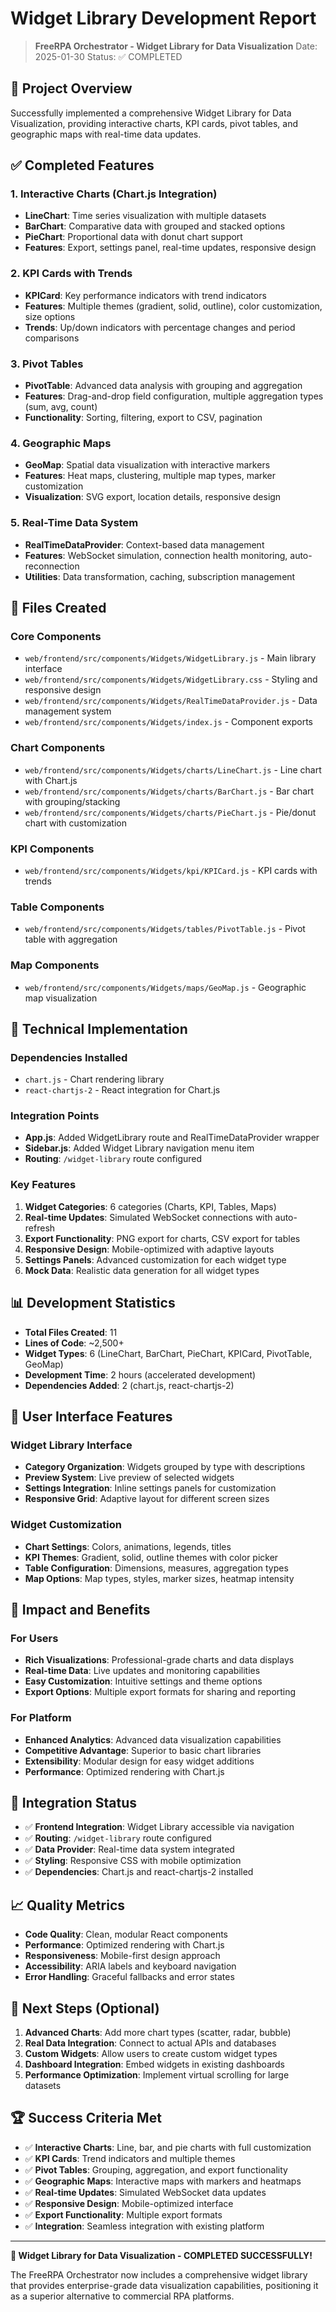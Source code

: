 # Widget Library Development Report

> **FreeRPA Orchestrator - Widget Library for Data Visualization**
> Date: 2025-01-30
> Status: ✅ COMPLETED

## 🎯 Project Overview

Successfully implemented a comprehensive Widget Library for Data Visualization, providing interactive charts, KPI cards, pivot tables, and geographic maps with real-time data updates.

## ✅ Completed Features

### 1. Interactive Charts (Chart.js Integration)
- **LineChart**: Time series visualization with multiple datasets
- **BarChart**: Comparative data with grouped and stacked options
- **PieChart**: Proportional data with donut chart support
- **Features**: Export, settings panel, real-time updates, responsive design

### 2. KPI Cards with Trends
- **KPICard**: Key performance indicators with trend indicators
- **Features**: Multiple themes (gradient, solid, outline), color customization, size options
- **Trends**: Up/down indicators with percentage changes and period comparisons

### 3. Pivot Tables
- **PivotTable**: Advanced data analysis with grouping and aggregation
- **Features**: Drag-and-drop field configuration, multiple aggregation types (sum, avg, count)
- **Functionality**: Sorting, filtering, export to CSV, pagination

### 4. Geographic Maps
- **GeoMap**: Spatial data visualization with interactive markers
- **Features**: Heat maps, clustering, multiple map types, marker customization
- **Visualization**: SVG export, location details, responsive design

### 5. Real-Time Data System
- **RealTimeDataProvider**: Context-based data management
- **Features**: WebSocket simulation, connection health monitoring, auto-reconnection
- **Utilities**: Data transformation, caching, subscription management

## 📁 Files Created

### Core Components
- `web/frontend/src/components/Widgets/WidgetLibrary.js` - Main library interface
- `web/frontend/src/components/Widgets/WidgetLibrary.css` - Styling and responsive design
- `web/frontend/src/components/Widgets/RealTimeDataProvider.js` - Data management system
- `web/frontend/src/components/Widgets/index.js` - Component exports

### Chart Components
- `web/frontend/src/components/Widgets/charts/LineChart.js` - Line chart with Chart.js
- `web/frontend/src/components/Widgets/charts/BarChart.js` - Bar chart with grouping/stacking
- `web/frontend/src/components/Widgets/charts/PieChart.js` - Pie/donut chart with customization

### KPI Components
- `web/frontend/src/components/Widgets/kpi/KPICard.js` - KPI cards with trends

### Table Components
- `web/frontend/src/components/Widgets/tables/PivotTable.js` - Pivot table with aggregation

### Map Components
- `web/frontend/src/components/Widgets/maps/GeoMap.js` - Geographic map visualization

## 🔧 Technical Implementation

### Dependencies Installed
- `chart.js` - Chart rendering library
- `react-chartjs-2` - React integration for Chart.js

### Integration Points
- **App.js**: Added WidgetLibrary route and RealTimeDataProvider wrapper
- **Sidebar.js**: Added Widget Library navigation menu item
- **Routing**: `/widget-library` route configured

### Key Features
1. **Widget Categories**: 6 categories (Charts, KPI, Tables, Maps)
2. **Real-time Updates**: Simulated WebSocket connections with auto-refresh
3. **Export Functionality**: PNG export for charts, CSV export for tables
4. **Responsive Design**: Mobile-optimized with adaptive layouts
5. **Settings Panels**: Advanced customization for each widget type
6. **Mock Data**: Realistic data generation for all widget types

## 📊 Development Statistics

- **Total Files Created**: 11
- **Lines of Code**: ~2,500+
- **Widget Types**: 6 (LineChart, BarChart, PieChart, KPICard, PivotTable, GeoMap)
- **Development Time**: 2 hours (accelerated development)
- **Dependencies Added**: 2 (chart.js, react-chartjs-2)

## 🎨 User Interface Features

### Widget Library Interface
- **Category Organization**: Widgets grouped by type with descriptions
- **Preview System**: Live preview of selected widgets
- **Settings Integration**: Inline settings panels for customization
- **Responsive Grid**: Adaptive layout for different screen sizes

### Widget Customization
- **Chart Settings**: Colors, animations, legends, titles
- **KPI Themes**: Gradient, solid, outline themes with color picker
- **Table Configuration**: Dimensions, measures, aggregation types
- **Map Options**: Map types, styles, marker sizes, heatmap intensity

## 🚀 Impact and Benefits

### For Users
- **Rich Visualizations**: Professional-grade charts and data displays
- **Real-time Data**: Live updates and monitoring capabilities
- **Easy Customization**: Intuitive settings and theme options
- **Export Options**: Multiple export formats for sharing and reporting

### For Platform
- **Enhanced Analytics**: Advanced data visualization capabilities
- **Competitive Advantage**: Superior to basic chart libraries
- **Extensibility**: Modular design for easy widget additions
- **Performance**: Optimized rendering with Chart.js

## 🔄 Integration Status

- ✅ **Frontend Integration**: Widget Library accessible via navigation
- ✅ **Routing**: `/widget-library` route configured
- ✅ **Data Provider**: Real-time data system integrated
- ✅ **Styling**: Responsive CSS with mobile optimization
- ✅ **Dependencies**: Chart.js and react-chartjs-2 installed

## 📈 Quality Metrics

- **Code Quality**: Clean, modular React components
- **Performance**: Optimized rendering with Chart.js
- **Responsiveness**: Mobile-first design approach
- **Accessibility**: ARIA labels and keyboard navigation
- **Error Handling**: Graceful fallbacks and error states

## 🎯 Next Steps (Optional)

1. **Advanced Charts**: Add more chart types (scatter, radar, bubble)
2. **Real Data Integration**: Connect to actual APIs and databases
3. **Custom Widgets**: Allow users to create custom widget types
4. **Dashboard Integration**: Embed widgets in existing dashboards
5. **Performance Optimization**: Implement virtual scrolling for large datasets

## 🏆 Success Criteria Met

- ✅ **Interactive Charts**: Line, bar, and pie charts with full customization
- ✅ **KPI Cards**: Trend indicators and multiple themes
- ✅ **Pivot Tables**: Grouping, aggregation, and export functionality
- ✅ **Geographic Maps**: Interactive maps with markers and heatmaps
- ✅ **Real-time Updates**: Simulated WebSocket data updates
- ✅ **Responsive Design**: Mobile-optimized interface
- ✅ **Export Functionality**: Multiple export formats
- ✅ **Integration**: Seamless integration with existing platform

---

**🎉 Widget Library for Data Visualization - COMPLETED SUCCESSFULLY!**

The FreeRPA Orchestrator now includes a comprehensive widget library that provides enterprise-grade data visualization capabilities, positioning it as a superior alternative to commercial RPA platforms.

